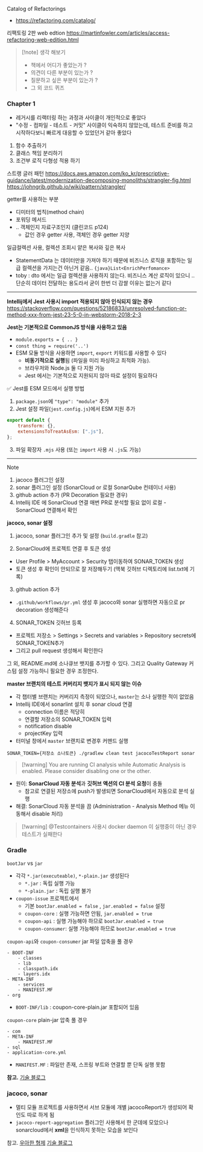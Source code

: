 Catalog of Refactorings
- https://refactoring.com/catalog/


리팩토링 2판 web edtion 
https://martinfowler.com/articles/access-refactoring-web-edition.html


>[!note] 생각 해보기
>- 책에서 어디가 좋았는가 ? 
>- 의견이 다른 부분이 있는가 ?
>- 질문하고 싶은 부분이 있는가 ?
>- 그 외 코드 퀴즈

### Chapter 1
- 레거시를 리랙터링 하는 과정과 사이클이 개인적으로 좋았다
- "수정 - 컴파일 - 테스트 - 커밋" 사이클이 익숙하지 않았는데, 테스트 준비를 하고 시작하다보니 빠르게 대응할 수 있었던거 같아 좋았다

1. 함수 추출하기
2. 클래스 책임 분리하기
3. 조건부 로직 다형성 적용 하기


스트랭 글러 패턴
https://docs.aws.amazon.com/ko_kr/prescriptive-guidance/latest/modernization-decomposing-monoliths/strangler-fig.html
https://johngrib.github.io/wiki/pattern/strangler/

getter를 사용하는 부분
- 디미터의 법칙(method chain)
- 포워딩 메서드
- .. 객체인지 자료구조인지 (클린코드 p124)
	- 값인 경우 getter 사용, 객체인 경우 getter 지양

일급컬렉션 사용, 컬렉션 조회시 얕은 복사와 깊은 복사
- StatementData 는 데이터만을 가져야 하기 때문에 비즈니스 로직을 포함하는 일급 컬렉션을 가지는건 아닌거 같음.. `{java}List<EnrichPerfomance>`
- toby : dto 에서는 일급 컬렉션을 사용하지 않는다. 비즈니스 계산 로직이 있으니 .. 단순히 데이터 전달하는 용도라서 굳이 한번 더 감쌀 이유는 없는거 같다



---

**Intellij에서 Jest 사용시 import 적용되지 않아 인식되지 않는 경우** 
https://stackoverflow.com/questions/52186833/unresolved-function-or-method-xxx-from-jest-23-5-0-in-webstorm-2018-2-3

**Jest는 기본적으로 CommonJS 방식을 사용하고 있음**
- `module.exports = { .. }` 
- `const thing = require('..')`
- ESM 모듈 방식을 사용하면 `import`, `export` 키워드를 사용할 수 있다
	- **비동기적으로 실행**됨 (파일을 미리 파싱하고 최적화 가능).
	- 브라우저와 Node.js 둘 다 지원 가능
	- Jest 에서는 기본적으로 지원되지 않아 따로 설정이 필요하다

✅ Jest를 ESM 모드에서 실행 방법
1. `package.json`에 `"type": "module"` 추가
2. Jest 설정 파일(`jest.config.js`)에서 ESM 지원 추가

```javascript
export default { 
	transform: {}, 
	extensionsToTreatAsEsm: [".js"], 
};
```
3. 파일 확장자 `.mjs` 사용 (또는 `import` 사용 시 `.js`도 가능)

--- 

> [!note]
> 1. jacoco 플러그인 설정
> 2. sonar 플러그인 설정 (SonarCloud or  로컬 SonarQube 컨테이너 사용)
> 3. github action 추가 (PR Decoration 필요한 경우)
> 4. Intellij IDE 에 SonarCloud 연결
> 	매번 PR로 분석할 필요 없이 로컬 - SonarCloud 연결해서 확인

**jacoco, sonar 설정**

1. jacoco, sonar 플러그인 추가 및 설정 (`build.gradle` 참고)

2. SonarCloud에 프로젝트 연결 후 토큰 생성
- User Profile > MyAccount > Security 탭이동하여 SONAR_TOKEN 생성
- 토큰 생성 후 확인이 안되므로 잘 저장해두기 (맥북 깃허브 디렉토리에 list.txt에 기록)

3. github action 추가
- `.github/workflows/pr.yml` 생성 후 jacoco와 sonar 실행하면 자동으로 pr decoration 생성해준다

4. SONAR_TOKEN 깃허브 등록
- 프로젝트 저장소 > Settings > Secrets and variables > Repository secrets에 SONAR_TOKEN추가
- 그리고 pull request 생성해서 확인한다

그 외, README.md에 소나큐브 뱃지를 추가할 수 있다. 그리고 Quality Gateway 커스텀 설정 가능하니 필요한 경우 조정한다.

**master 브랜치의 테스트 커버리지 뱃지가 표시 되지 않는 이슈**
- 각 챕터별 브랜치는 커버리지 측정이 되었으나, `master`는 소나 실행한 적이 없었음
- Intellij IDE에서 sonarlint 설치 후 sonar cloud 연결
	- connection 이름은 적당히
	- 연결할 저장소의 SONAR_TOKEN 입력
	- notification disable 
	- projectKey 입력
- 터미널 창에서 `master` 브랜치로 변경후 커맨드 실행 

```shell
SONAR_TOKEN={저장소 소나토큰} ./gradlew clean test jacocoTestReport sonar
```


>[!warning] You are running CI analysis while Automatic Analysis is enabled. Please consider disabling one or the other.
- 원이: **SonarCloud 자동 분석**과 **깃허브 액션의 CI 분석** **요청**이 충돌
    - 참고로 연결된 저장소에 push가 발생되면 SonarCloud에서 자동으로 분석 실행
- 해결: SonarCloud 자동 분석을 끔 (Administration - Analysis Method 메뉴 이동해서 disable 처리) 


>[!warning] @Testcontainers 사용시 docker daemon 이 실행중이 아닌 경우 테스트가 실패한다


### Gradle

`bootJar` vs `jar`
- 각각 `*.jar(executeable)`,  `*-plain.jar` 생성된다
	- `*.jar` : 독립 실행 가능
	- `*-plain.jar` : 독립 실행 불가
- `coupon-issue` 프로젝트에서
	- 기본 `bootJar.enabled = false` , `jar.enabled = false` 설정
	- `coupon-core` : 실행 가능하면 안됨, `jar.enabled = true`
	- `coupon-api` : 실행 가능해야 하므로 `bootJar.enabled = true`
	- `coupon-consumer`: 실행 가능해야 하므로 `bootJar.enabled = true`

`coupon-api`와 `coupon-consumer` jar 파일 압축을 풀 경우
```text
- BOOT-INF
	- classes
	- lib
	- classpath.idx
	- layers.idx
- META-INF
	- services
	- MANIFEST.MF
- org
```
- `BOOT-INF/lib` : coupon-core-plain.jar 포함되어 있음


`coupon-core` plain-jar 압축 풀 경우
```text
- com
- META-INF
	- MANIFEST.MF
- sql
- application-core.yml
```
- `MANIFEST.MF` : 파일만 존재, 스프링 부트와 연결할 뿐 단독 실행 못함


**참고.** [기술 블로그](https://jacobhboy66.tistory.com/51) 

### jacoco, sonar 
- 멀티 모듈 프로젝트를 사용하면서 서브 모듈에 개별 jacocoReport가 생성되어 확인도 따로 하게 됨
- `jacoco-report-aggregation` 플러그인 사용해서 한 군데에 모았으나 sonarcloud에서 **xml**을 인식하지 못하는 모습을 보인다

참고. 
[우아한 형제](https://techblog.woowahan.com/2661/)
[기술 블로그](https://haril.dev/blog/2022/07/29/jacoco-aggregation-report)

